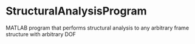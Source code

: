# StructuralAnalysisProgram
MATLAB program that performs structural analysis to any arbitrary frame structure with arbitrary DOF
